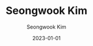 ---
layout: personal_info
author: Seongwook Kim
title: Seongwook Kim
date: 2023-01-01

params:
    position:  "Master Course"
    job_title: "Researcher"
    telephone: +82-10-8945-8939
    email:     su8939@skku.edu

    profile_image: "profile.jpg"

    interests: [
        'AI Accelerator', 
        'Memory Compression'
    ]

    biography: |
        I am majoring Electrical and Computer Enginnering as Ph.D student at Sungkyunkwan University. I got Bachelor's degree and Master's degree at Sungkyunkwan University and my research interests include deep learning accelerator architecture and memory compression.

    enable_sections:
        enable_experiences:   true
        enable_awards_honors: false
        enable_activities:    false

    experiences:
        - {
            exp_from: "2024",  # start-date of this experience
            exp_to:   "",      # end-date of this experience (make this field empty if you are currently going through this experience)
            exp_desc: "Ph.D Student at Sungkyunkwan University"
        }
        - {
            exp_from: "2024",
            exp_to:   "2022",
            exp_desc: "Master's degree at Sungkyunkwan University"
        }
        - {
            exp_from: "2022",
            exp_to:   "2017",
            exp_desc: "Bachelor's degree at Sungkyunkwan University"
        }

    awards_honor:

    activities:
---